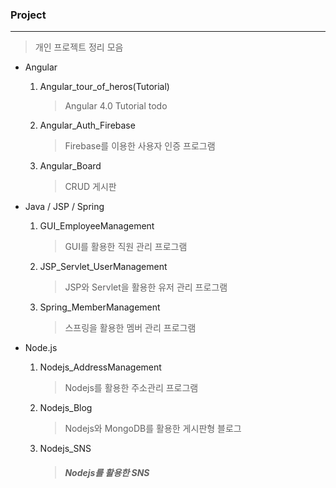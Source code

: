 ### Project

---

> 개인 프로젝트 정리 모음



- Angular

  1. Angular_tour_of_heros(Tutorial)

     > Angular 4.0 Tutorial todo

  2. Angular_Auth_Firebase

     > Firebase를 이용한 사용자 인증 프로그램

  3. Angular_Board

     > CRUD 게시판



- Java / JSP / Spring

  1. GUI_EmployeeManagement

     > GUI를 활용한 직원 관리 프로그램

  2. JSP_Servlet_UserManagement

     > JSP와 Servlet을 활용한 유저 관리 프로그램

  3. Spring_MemberManagement

     > 스프링을 활용한 멤버 관리 프로그램



- Node.js

  1. Nodejs_AddressManagement

     > Nodejs를 활용한 주소관리 프로그램

  2. Nodejs_Blog

     > Nodejs와 MongoDB를 활용한 게시판형 블로그

  3. Nodejs_SNS

     > ##### Nodejs를 활용한 SNS